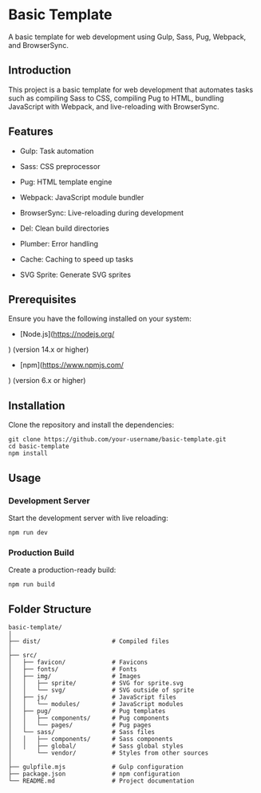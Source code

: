 # Basic Template
A basic template for web development using Gulp, Sass, Pug, Webpack, and BrowserSync.

## Introduction
This project is a basic template for web development that automates tasks such as compiling Sass to CSS, compiling Pug to HTML, bundling JavaScript with Webpack, and live-reloading with BrowserSync.

## Features
- Gulp: Task automation

- Sass: CSS preprocessor

- Pug: HTML template engine

- Webpack: JavaScript module bundler

- BrowserSync: Live-reloading during development

- Del: Clean build directories

- Plumber: Error handling

- Cache: Caching to speed up tasks

- SVG Sprite: Generate SVG sprites

## Prerequisites
Ensure you have the following installed on your system:

- [Node.js](https://nodejs.org/

) (version 14.x or higher)

- [npm](https://www.npmjs.com/

) (version 6.x or higher)

## Installation
Clone the repository and install the dependencies:

```
git clone https://github.com/your-username/basic-template.git
cd basic-template
npm install
```

## Usage
### Development Server
Start the development server with live reloading:

```
npm run dev
```

### Production Build
Create a production-ready build:

```
npm run build
```

## Folder Structure

```
basic-template/
│
├── dist/                    # Compiled files
│
├── src/
│   ├── favicon/             # Favicons
│   ├── fonts/               # Fonts
│   ├── img/                 # Images
│   │   ├── sprite/          # SVG for sprite.svg
│   │   └── svg/             # SVG outside of sprite
│   ├── js/                  # JavaScript files
│   │   └── modules/         # JavaScript modules
│   ├── pug/                 # Pug templates
│   │   ├── components/      # Pug components
│   │   └── pages/           # Pug pages
│   └── sass/                # Sass files
│   │   ├── components/      # Sass components
│   │   ├── global/          # Sass global styles
│       └── vendor/          # Styles from other sources
│
├── gulpfile.mjs             # Gulp configuration
├── package.json             # npm configuration
└── README.md                # Project documentation
```
